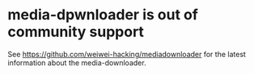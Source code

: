 # media-dpwnloader is out of community support
See https://github.com/weiwei-hacking/mediadownloader for the latest information about the media-downloader.
